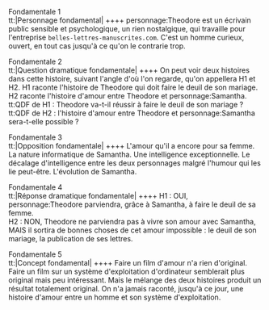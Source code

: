 Fondamentale 1<br>tt:|Personnage fondamental| ++++ personnage:Theodore est un écrivain public sensible et psychologique, un rien nostalgique, qui travaille pour l'entreprise `belles-lettres-manuscrites.com`. C'est un homme curieux, ouvert, en tout cas jusqu'à ce qu'on le contrarie trop.

Fondamentale 2<br>tt:|Question dramatique fondamentale| ++++ On peut voir deux histoires dans cette histoire, suivant l'angle d'où l'on regarde, qu'on appellera H1 et H2. H1 raconte l'histoire de Theodore qui doit faire le deuil de son mariage. H2 raconte l'histoire d'amour entre Theodore et personnage:Samantha.<br>tt:QDF de H1 : Theodore va-t-il réussir à faire le deuil de son mariage ?<br>tt:QDF de H2 : l'histoire d'amour entre Theodore et personnage:Samantha sera-t-elle possible ?

Fondamentale 3<br>tt:|Opposition fondamentale| ++++ L'amour qu'il a encore pour sa femme.<br>La nature informatique de Samantha. Une intelligence exceptionnelle. Le décalage d'intelligence entre les deux personnages malgré l'humour qui les lie peut-être. L'évolution de Samantha.

Fondamentale 4<br>tt:|Réponse dramatique fondamentale| ++++ H1 : OUI, personnage:Theodore parviendra, grâce à Samantha, à faire le deuil de sa femme.<br>H2 : NON, Theodore ne parviendra pas à vivre son amour avec Samantha, MAIS il sortira de bonnes choses de cet amour impossible : le deuil de son mariage, la publication de ses lettres.

Fondamentale 5<br>tt:|Concept fondamental| ++++ Faire un film d'amour n'a rien d'original. Faire un film sur un système d'exploitation d'ordinateur semblerait plus original mais peu intéressant. Mais le mélange des deux histoires produit un résultat totalement original. On n'a jamais raconté, jusqu'à ce jour, une histoire d'amour entre un homme et son système d'exploitation.